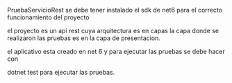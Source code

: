 

 
PruebaServicioRest
 se debe tener instalado el sdk de net6 para el correcto funcionamiento del proyecto


el proyecto es un api rest cuya arquitectura es en capas la capa donde se realizaron las pruebas es en la capa de presentacion.

el aplicativo esta creado en net 6 y para ejecutar las pruebas se debe hacer con 


dotnet test para ejecutar las pruebas.